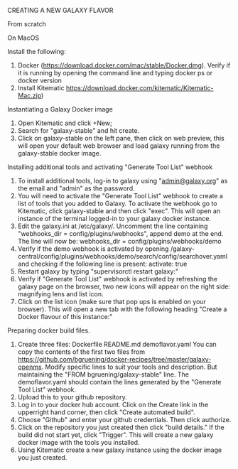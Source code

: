 CREATING A NEW GALAXY FLAVOR

From scratch

On MacOS

Install the following:
1. Docker (https://download.docker.com/mac/stable/Docker.dmg). Verify if it is running by opening the command line and typing docker ps or docker version
2. Install Kitematic https://download.docker.com/kitematic/Kitematic-Mac.zip)

Instantiating a Galaxy Docker image
1. Open Kitematic and click +New; 
2. Search for "galaxy-stable" and hit create.
3. Click on galaxy-stable on the left pane, then click on web preview, this will open your default web browser and load galaxy running from the galaxy-stable docker image. 

Installing additional tools and activating "Generate Tool List" webhook
1. To install additional tools, log-in to galaxy using "admin@galaxy.org" as the email and "admin" as the password.
2. You will need to activate the "Generate Tool List" webhook to create a list of tools that you added to Galaxy. To activate the webhook go to Kitematic, click galaxy-stable and then click "exec". This will open an instance of the terminal logged-in to your galaxy docker instance.
3. Edit the galaxy.ini at /etc/galaxy/. Uncomment the line containing "webhooks_dir = config/plugins/webhooks", append demo at the end. The line will now be: webhooks_dir = config/plugins/webhooks/demo
4. Verify if the demo webhook is activated by opening /galaxy-central/config/plugins/webhooks/demo/search/config/searchover.yaml and checking if the following line is present: activate: true
5. Restart galaxy by typing "supervisorctl restart galaxy:"
6. Verify if "Generate Tool List" webhook is activated by refreshing the galaxy page on the browser, two new icons will appear on the right side: magnifying lens and list icon.
7. Click on the list icon (make sure that pop ups is enabled on your browser). This will open a new tab with the following heading "Create a Docker flavour of this instance:"

Preparing docker build files.
1. Create three files:
Dockerfile
README.md
demoflavor.yaml
You can copy the contents of the first two files from https://github.com/bgruening/docker-recipes/tree/master/galaxy-openms. Modify specific lines to suit your tools and description. But maintaining the "FROM bgruening/galaxy-stable" line. The demoflavor.yaml should contain the lines generated by the "Generate Tool List" webhook.
2. Upload this to your github repository.
3. Log in to your docker hub account. Click on the Create link in the upperright hand corner, then click "Create automated build".
4. Choose "Github" and enter your github credentials. Then click authorize.
5. Click on the repository you just created then click "build details." If the build did not start yet, click "Trigger". This will create a new galaxy docker image with the tools you installed.
6. Using Kitematic create a new galaxy instance using the docker image you just created.





